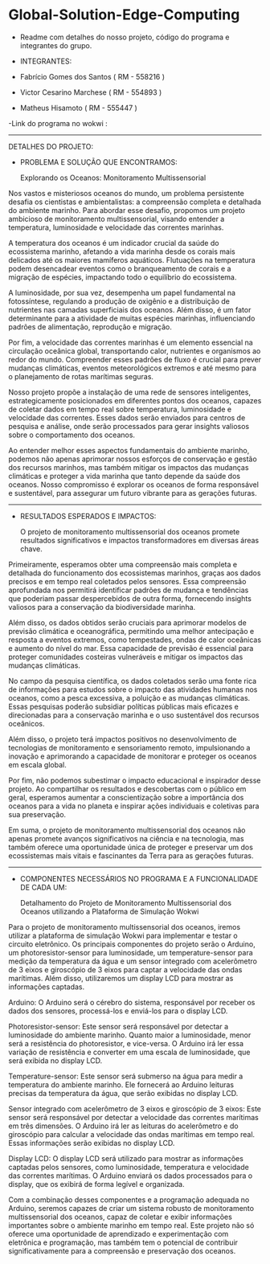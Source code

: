 # Global-Solution-Edge-Computing

- Readme com detalhes do nosso projeto, código do programa e integrantes do grupo.

- INTEGRANTES:
- Fabrício Gomes dos Santos ( RM - 558216 )
- Victor Cesarino Marchese ( RM - 554893 )
- Matheus Hisamoto ( RM - 555447 )

-Link do programa no wokwi : 

------------------------------------------------------------------------------------------------------------------------------------------

DETALHES DO PROJETO:

  - PROBLEMA E SOLUÇÃO QUE ENCONTRAMOS:
    
    Explorando os Oceanos: Monitoramento Multissensorial

Nos vastos e misteriosos oceanos do mundo, um problema persistente desafia os cientistas e ambientalistas: a compreensão completa e detalhada do ambiente marinho. Para abordar esse desafio, propomos um projeto ambicioso de monitoramento multissensorial, visando entender a temperatura, luminosidade e velocidade das correntes marinhas.

A temperatura dos oceanos é um indicador crucial da saúde do ecossistema marinho, afetando a vida marinha desde os corais mais delicados até os maiores mamíferos aquáticos. Flutuações na temperatura podem desencadear eventos como o branqueamento de corais e a migração de espécies, impactando todo o equilíbrio do ecossistema.

A luminosidade, por sua vez, desempenha um papel fundamental na fotossíntese, regulando a produção de oxigênio e a distribuição de nutrientes nas camadas superficiais dos oceanos. Além disso, é um fator determinante para a atividade de muitas espécies marinhas, influenciando padrões de alimentação, reprodução e migração.

Por fim, a velocidade das correntes marinhas é um elemento essencial na circulação oceânica global, transportando calor, nutrientes e organismos ao redor do mundo. Compreender esses padrões de fluxo é crucial para prever mudanças climáticas, eventos meteorológicos extremos e até mesmo para o planejamento de rotas marítimas seguras.

Nosso projeto propõe a instalação de uma rede de sensores inteligentes, estrategicamente posicionados em diferentes pontos dos oceanos, capazes de coletar dados em tempo real sobre temperatura, luminosidade e velocidade das correntes. Esses dados serão enviados para centros de pesquisa e análise, onde serão processados para gerar insights valiosos sobre o comportamento dos oceanos.

Ao entender melhor esses aspectos fundamentais do ambiente marinho, podemos não apenas aprimorar nossos esforços de conservação e gestão dos recursos marinhos, mas também mitigar os impactos das mudanças climáticas e proteger a vida marinha que tanto depende da saúde dos oceanos. Nosso compromisso é explorar os oceanos de forma responsável e sustentável, para assegurar um futuro vibrante para as gerações futuras.

------------------------------------------------------------------------------------------------------------------------------------------

- RESULTADOS ESPERADOS E IMPACTOS:
  
  O projeto de monitoramento multissensorial dos oceanos promete resultados significativos e impactos transformadores em diversas áreas chave.

Primeiramente, esperamos obter uma compreensão mais completa e detalhada do funcionamento dos ecossistemas marinhos, graças aos dados precisos e em tempo real coletados pelos sensores. Essa compreensão aprofundada nos permitirá identificar padrões de mudança e tendências que poderiam passar despercebidos de outra forma, fornecendo insights valiosos para a conservação da biodiversidade marinha.

Além disso, os dados obtidos serão cruciais para aprimorar modelos de previsão climática e oceanográfica, permitindo uma melhor antecipação e resposta a eventos extremos, como tempestades, ondas de calor oceânicas e aumento do nível do mar. Essa capacidade de previsão é essencial para proteger comunidades costeiras vulneráveis e mitigar os impactos das mudanças climáticas.

No campo da pesquisa científica, os dados coletados serão uma fonte rica de informações para estudos sobre o impacto das atividades humanas nos oceanos, como a pesca excessiva, a poluição e as mudanças climáticas. Essas pesquisas poderão subsidiar políticas públicas mais eficazes e direcionadas para a conservação marinha e o uso sustentável dos recursos oceânicos.

Além disso, o projeto terá impactos positivos no desenvolvimento de tecnologias de monitoramento e sensoriamento remoto, impulsionando a inovação e aprimorando a capacidade de monitorar e proteger os oceanos em escala global.

Por fim, não podemos subestimar o impacto educacional e inspirador desse projeto. Ao compartilhar os resultados e descobertas com o público em geral, esperamos aumentar a conscientização sobre a importância dos oceanos para a vida no planeta e inspirar ações individuais e coletivas para sua preservação.

Em suma, o projeto de monitoramento multissensorial dos oceanos não apenas promete avanços significativos na ciência e na tecnologia, mas também oferece uma oportunidade única de proteger e preservar um dos ecossistemas mais vitais e fascinantes da Terra para as gerações futuras.

------------------------------------------------------------------------------------------------------------------------------------------

- COMPONENTES NECESSÁRIOS NO PROGRAMA E A FUNCIONALIDADE DE CADA UM:

  Detalhamento do Projeto de Monitoramento Multissensorial dos Oceanos utilizando a Plataforma de Simulação Wokwi

Para o projeto de monitoramento multissensorial dos oceanos, iremos utilizar a plataforma de simulação Wokwi para implementar e testar o circuito eletrônico. Os principais componentes do projeto serão o Arduino, um photoresistor-sensor para luminosidade, um temperature-sensor para medição da temperatura da água e um sensor integrado com acelerômetro de 3 eixos e giroscópio de 3 eixos para captar a velocidade das ondas marítimas. Além disso, utilizaremos um display LCD para mostrar as informações captadas.

Arduino: O Arduino será o cérebro do sistema, responsável por receber os dados dos sensores, processá-los e enviá-los para o display LCD.

Photoresistor-sensor: Este sensor será responsável por detectar a luminosidade do ambiente marinho. Quanto maior a luminosidade, menor será a resistência do photoresistor, e vice-versa. O Arduino irá ler essa variação de resistência e converter em uma escala de luminosidade, que será exibida no display LCD.

Temperature-sensor: Este sensor será submerso na água para medir a temperatura do ambiente marinho. Ele fornecerá ao Arduino leituras precisas da temperatura da água, que serão exibidas no display LCD.

Sensor integrado com acelerômetro de 3 eixos e giroscópio de 3 eixos: Este sensor será responsável por detectar a velocidade das correntes marítimas em três dimensões. O Arduino irá ler as leituras do acelerômetro e do giroscópio para calcular a velocidade das ondas marítimas em tempo real. Essas informações serão exibidas no display LCD.

Display LCD: O display LCD será utilizado para mostrar as informações captadas pelos sensores, como luminosidade, temperatura e velocidade das correntes marítimas. O Arduino enviará os dados processados para o display, que os exibirá de forma legível e organizada.

Com a combinação desses componentes e a programação adequada no Arduino, seremos capazes de criar um sistema robusto de monitoramento multissensorial dos oceanos, capaz de coletar e exibir informações importantes sobre o ambiente marinho em tempo real. Este projeto não só oferece uma oportunidade de aprendizado e experimentação com eletrônica e programação, mas também tem o potencial de contribuir significativamente para a compreensão e preservação dos oceanos.

  

